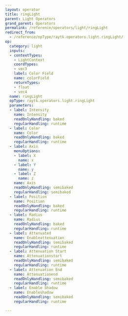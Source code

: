 ```yaml
---
layout: operator
title: ringLight
parent: Light Operators
grand_parent: Operators
permalink: /reference/operators/light/ringLight
redirect_from:
  - /reference/opType/raytk.operators.light.ringLight/
op:
  category: light
  inputs:
  - contextTypes:
    - LightContext
    coordTypes:
    - vec3
    label: Color Field
    name: colorField
    returnTypes:
    - float
    - vec4
  name: ringLight
  opType: raytk.operators.light.ringLight
  parameters:
  - label: Intensity
    name: Intensity
    readOnlyHandling: baked
    regularHandling: runtime
  - label: Color
    name: Color
    readOnlyHandling: baked
    regularHandling: runtime
  - label: Axis
    menuOptions:
    - label: X
      name: x
    - label: Y
      name: y
    - label: Z
      name: z
    name: Axis
    readOnlyHandling: semibaked
    regularHandling: semibaked
  - label: Position
    name: Position
    readOnlyHandling: baked
    regularHandling: runtime
  - label: Radius
    name: Radius
    readOnlyHandling: baked
    regularHandling: runtime
  - label: Attenuated
    name: Enableattenuation
    readOnlyHandling: semibaked
    regularHandling: runtime
  - label: Attenuation Start
    name: Attenuationstart
    readOnlyHandling: semibaked
    regularHandling: runtime
  - label: Attenuation End
    name: Attenuationend
    readOnlyHandling: semibaked
    regularHandling: runtime
  - label: Enable Shadow
    name: Enableshadow
    readOnlyHandling: semibaked
    regularHandling: runtime

---
```

